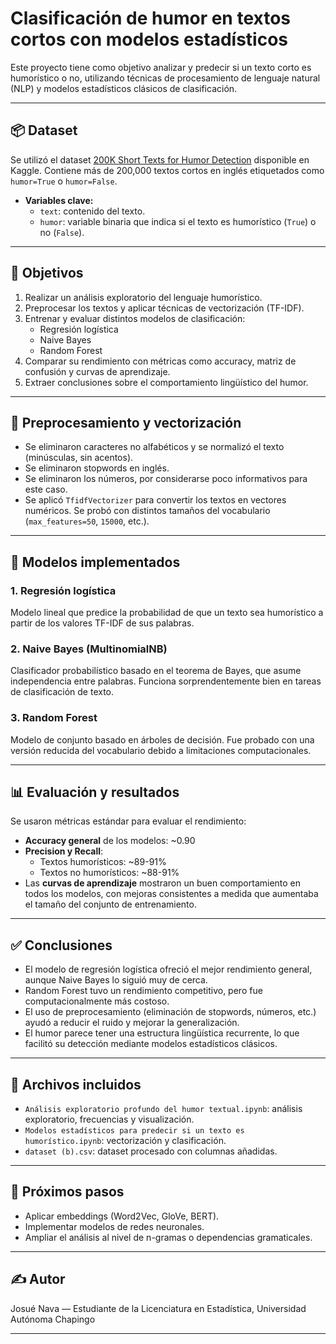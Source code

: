 # Clasificación de humor en textos cortos con modelos estadísticos

Este proyecto tiene como objetivo analizar y predecir si un texto corto es humorístico o no, utilizando técnicas de procesamiento de lenguaje natural (NLP) y modelos estadísticos clásicos de clasificación.

---

## 📦 Dataset

Se utilizó el dataset [200K Short Texts for Humor Detection](https://www.kaggle.com/datasets/deepcontractor/200k-short-texts-for-humor-detection) disponible en Kaggle. Contiene más de 200,000 textos cortos en inglés etiquetados como `humor=True` o `humor=False`.

- **Variables clave:**
  - `text`: contenido del texto.
  - `humor`: variable binaria que indica si el texto es humorístico (`True`) o no (`False`).

---

## 🎯 Objetivos

1. Realizar un análisis exploratorio del lenguaje humorístico.
2. Preprocesar los textos y aplicar técnicas de vectorización (TF-IDF).
3. Entrenar y evaluar distintos modelos de clasificación:
   - Regresión logística
   - Naive Bayes
   - Random Forest
4. Comparar su rendimiento con métricas como accuracy, matriz de confusión y curvas de aprendizaje.
5. Extraer conclusiones sobre el comportamiento lingüístico del humor.

---

## 🧪 Preprocesamiento y vectorización

- Se eliminaron caracteres no alfabéticos y se normalizó el texto (minúsculas, sin acentos).
- Se eliminaron stopwords en inglés.
- Se eliminaron los números, por considerarse poco informativos para este caso.
- Se aplicó `TfidfVectorizer` para convertir los textos en vectores numéricos. Se probó con distintos tamaños del vocabulario (`max_features=50`, `15000`, etc.).

---

## 🤖 Modelos implementados

### 1. Regresión logística
Modelo lineal que predice la probabilidad de que un texto sea humorístico a partir de los valores TF-IDF de sus palabras.

### 2. Naive Bayes (MultinomialNB)
Clasificador probabilístico basado en el teorema de Bayes, que asume independencia entre palabras. Funciona sorprendentemente bien en tareas de clasificación de texto.

### 3. Random Forest
Modelo de conjunto basado en árboles de decisión. Fue probado con una versión reducida del vocabulario debido a limitaciones computacionales.

---

## 📊 Evaluación y resultados

Se usaron métricas estándar para evaluar el rendimiento:

- **Accuracy general** de los modelos: ~0.90
- **Precision y Recall**:
  - Textos humorísticos: ~89-91%
  - Textos no humorísticos: ~88-91%
- Las **curvas de aprendizaje** mostraron un buen comportamiento en todos los modelos, con mejoras consistentes a medida que aumentaba el tamaño del conjunto de entrenamiento.

---

## ✅ Conclusiones

- El modelo de regresión logística ofreció el mejor rendimiento general, aunque Naive Bayes lo siguió muy de cerca.
- Random Forest tuvo un rendimiento competitivo, pero fue computacionalmente más costoso.
- El uso de preprocesamiento (eliminación de stopwords, números, etc.) ayudó a reducir el ruido y mejorar la generalización.
- El humor parece tener una estructura lingüística recurrente, lo que facilitó su detección mediante modelos estadísticos clásicos.

---

## 📂 Archivos incluidos

- `Análisis exploratorio profundo del humor textual.ipynb`: análisis exploratorio, frecuencias y visualización.
- `Modelos estadísticos para predecir si un texto es humorístico.ipynb`: vectorización y clasificación.
- `dataset (b).csv`: dataset procesado con columnas añadidas.

---

## 🚀 Próximos pasos

- Aplicar embeddings (Word2Vec, GloVe, BERT).
- Implementar modelos de redes neuronales.
- Ampliar el análisis al nivel de n-gramas o dependencias gramaticales.

---

## ✍️ Autor

Josué Nava — Estudiante de la Licenciatura en Estadística, Universidad Autónoma Chapingo

---

